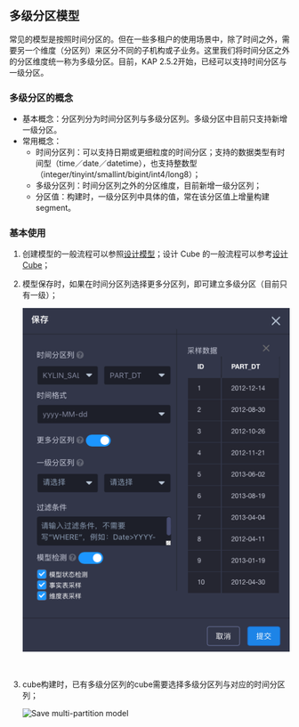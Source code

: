 ## 多级分区模型

常见的模型是按照时间分区的。但在一些多租户的使用场景中，除了时间之外，需要另一个维度（分区列）来区分不同的子机构或子业务。这里我们将时间分区之外的分区维度统一称为多级分区。目前，KAP 2.5.2开始，已经可以支持时间分区与一级分区。

### 多级分区的概念

- 基本概念：分区列分为时间分区列与多级分区列。多级分区中目前只支持新增一级分区。
- 常用概念：
  - 时间分区列：可以支持日期或更细粒度的时间分区；支持的数据类型有时间型（time／date／datetime），也支持整数型（integer/tinyint/smallint/bigint/int4/long8）；
  - 多级分区列：时间分区列之外的分区维度，目前新增一级分区列；
  - 分区值：构建时，一级分区列中具体的值，常在该分区值上增量构建segment。

### 基本使用

1. 创建模型的一般流程可以参照[设计模型](data_modeling.cn.md)；设计 Cube 的一般流程可以参考[设计 Cube](cube/create_cube.cn.md)；

2. 模型保存时，如果在时间分区列选择更多分区列，即可建立多级分区（目前只有一级）；

   ![Save multi-partition model](images/multi_partition/save_mp_model_cn_updated.png)

   ​

3. cube构建时，已有多级分区列的cube需要选择多级分区列与对应的时间分区列；

   ![Save multi-partition model](images/multi_partition/build_mp_cube.png)
